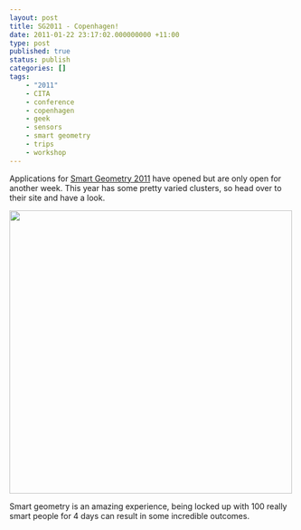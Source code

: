 ```yaml
---
layout: post
title: SG2011 - Copenhagen!
date: 2011-01-22 23:17:02.000000000 +11:00
type: post
published: true
status: publish
categories: []
tags:
    - "2011"
    - CITA
    - conference
    - copenhagen
    - geek
    - sensors
    - smart geometry
    - trips
    - workshop
---
```


<p>Applications for <a href="http://www.smartgeometry.org/content/smartgeometry-2011-copenhagen-0">Smart Geometry 2011</a> have opened but are only open for another week. This year has some pretty varied clusters, so head over to their site and have a look.</p>
<p><img class="alignnone" title="SG explosion" src="{{ site.baseurl }}/assets/BuildingTheInvisible.jpg" alt="" width="500" /></p>
<p>Smart geometry is an amazing experience, being locked up with 100 really smart people for 4 days can result in some incredible outcomes.</p>
